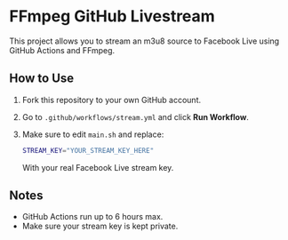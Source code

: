 # FFmpeg GitHub Livestream

This project allows you to stream an m3u8 source to Facebook Live using GitHub Actions and FFmpeg.

## How to Use

1. Fork this repository to your own GitHub account.
2. Go to `.github/workflows/stream.yml` and click **Run Workflow**.
3. Make sure to edit `main.sh` and replace:

   ```bash
   STREAM_KEY="YOUR_STREAM_KEY_HERE"
   ```

   With your real Facebook Live stream key.

## Notes

- GitHub Actions run up to 6 hours max.
- Make sure your stream key is kept private.
